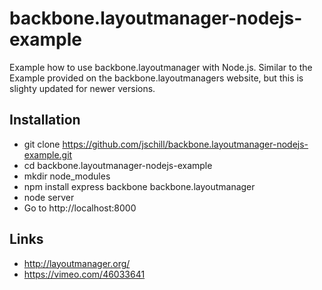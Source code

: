 backbone.layoutmanager-nodejs-example
=====================================

Example how to use backbone.layoutmanager with Node.js. Similar to the Example provided on the backbone.layoutmanagers website, but this is slighty updated for newer versions.

Installation
------------
* git clone https://github.com/jschill/backbone.layoutmanager-nodejs-example.git
* cd backbone.layoutmanager-nodejs-example
* mkdir node_modules
* npm install express backbone backbone.layoutmanager
* node server
* Go to http://localhost:8000

Links
-----
* http://layoutmanager.org/
* https://vimeo.com/46033641